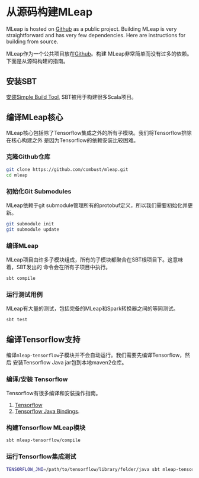 # 从源码构建MLeap

MLeap is hosted on [Github](https://github.com/combust/mleap) as a
public project. Building MLeap is very straightforward and has very few
dependencies. Here are instructions for building from source.

MLeap作为一个公共项目放在[Github](https://github.com/combust/mleap)。构建
MLeap非常简单而没有过多的依赖。下面是从源码构建的指南。

## 安装SBT

[安装Simple Build Tool](http://www.scala-sbt.org/0.13/docs/Setup.html),
SBT被用于构建很多Scala项目。

## 编译MLeap核心

MLeap核心包括除了Tensorflow集成之外的所有子模块。我们将Tensorflow排除在核心构建之外
是因为Tensorflow的依赖安装比较困难。

### 克隆Github仓库

```bash
git clone https://github.com/combust/mleap.git
cd mleap
```

### 初始化Git Submodules

MLeap依赖于git submodule管理所有的protobuf定义，所以我们需要初始化并更新。

```bash
git submodule init
git submodule update
```

### 编译MLeap

MLeap项目由许多子模块组成，所有的子模块都聚合在SBT根项目下。这意味着，SBT发出的
命令会在所有子项目中执行。

```bash
sbt compile
```

### 运行测试用例

MLeap有大量的测试，包括完备的MLeap和Spark转换器之间的等同测试。

```bash
sbt test
```

## 编译Tensorflow支持

编译`mleap-tensorflow`子模块并不会自动运行。我们需要先编译Tensorflow，然后
安装Tensorflow Java jar包到本地maven2仓库。

### 编译/安装 Tensorflow

Tensorflow有很多编译和安装操作指南。

1. [Tensorflow](https://github.com/tensorflow/tensorflow/blob/master/tensorflow/g3doc/get_started/os_setup.md)
2. [Tensorflow Java Bindings](https://github.com/tensorflow/tensorflow/tree/master/tensorflow/java).

### 构建Tensorflow MLeap模块

```bash
sbt mleap-tensorflow/compile
```

### 运行Tensorflow集成测试

```bash
TENSORFLOW_JNI=/path/to/tensorflow/library/folder/java sbt mleap-tensorflow/test
```
